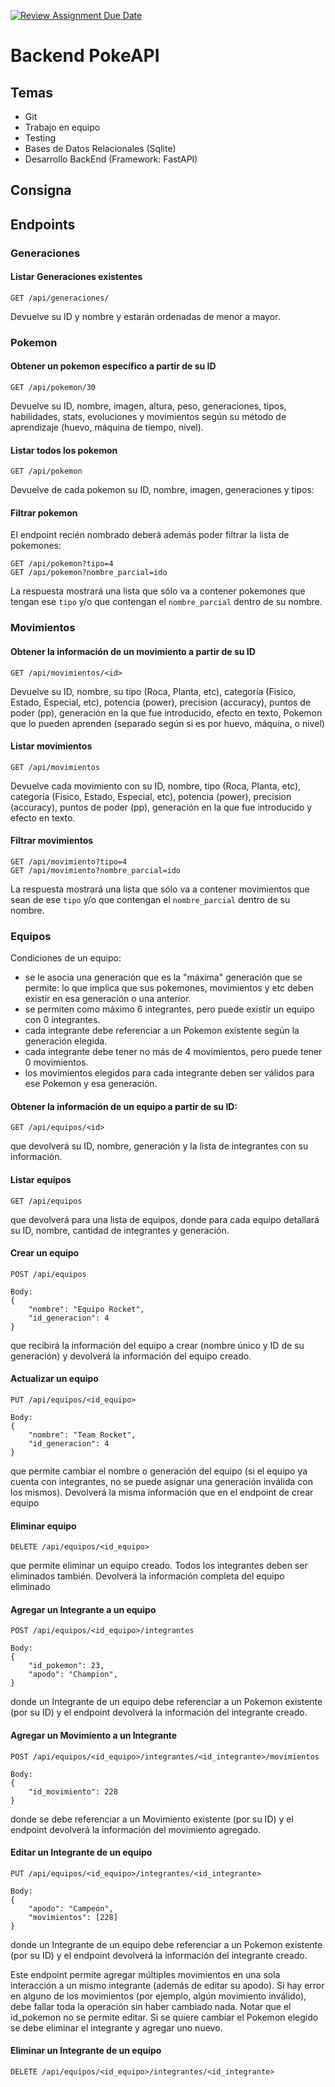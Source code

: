 [![Review Assignment Due Date](https://classroom.github.com/assets/deadline-readme-button-22041afd0340ce965d47ae6ef1cefeee28c7c493a6346c4f15d667ab976d596c.svg)](https://classroom.github.com/a/Hg0ouXFc)
# Backend PokeAPI

## Temas

- Git
- Trabajo en equipo
- Testing
- Bases de Datos Relacionales (Sqlite)
- Desarrollo BackEnd (Framework: FastAPI)


## Consigna



## Endpoints

### Generaciones

#### Listar Generaciones existentes
```
GET /api/generaciones/
```
Devuelve su ID y nombre y estarán ordenadas de menor a mayor.

### Pokemon

#### Obtener un pokemon específico a partir de su ID

```
GET /api/pokemon/30
```
Devuelve su ID, nombre, imagen, altura, peso, generaciones, tipos, habilidades, stats, evoluciones y movimientos según su método de aprendizaje (huevo, máquina de tiempo, nivel).

#### Listar todos los pokemon

```
GET /api/pokemon
```
Devuelve de cada pokemon su ID, nombre, imagen, generaciones y tipos:

#### Filtrar pokemon

El endpoint recién nombrado deberá además poder filtrar la lista de pokemones:

```
GET /api/pokemon?tipo=4
GET /api/pokemon?nombre_parcial=ido
```

La respuesta mostrará una lista que sólo va a contener pokemones que tengan ese `tipo` y/o que contengan el `nombre_parcial` dentro de su nombre.


### Movimientos

#### Obtener la información de un movimiento a partir de su ID

```
GET /api/movimientos/<id>
```
Devuelve su ID, nombre, su tipo (Roca, Planta, etc), categoría (Fisico, Estado, Especial, etc), potencia (power), precision (accuracy), puntos de poder (pp), generación en la que fue introducido, efecto en texto, Pokemon que lo pueden aprenden (separado según si es por huevo, máquina, o nivel)


#### Listar movimientos

```
GET /api/movimientos
```
Devuelve cada movimiento con su ID, nombre, tipo (Roca, Planta, etc), categoría (Fisico, Estado, Especial, etc), potencia (power), precision (accuracy), puntos de poder (pp), generación en la que fue introducido y efecto en texto.

#### Filtrar movimientos

```
GET /api/movimiento?tipo=4
GET /api/movimiento?nombre_parcial=ido
```

La respuesta mostrará una lista que sólo va a contener movimientos que sean de ese `tipo` y/o que contengan el `nombre_parcial` dentro de su nombre.


### Equipos

Condiciones de un equipo:
  - se le asocia una generación que es la "máxima" generación que se permite: lo que implica que sus pokemones, movimientos y etc deben existir en esa generación o una anterior.
  - se permiten como máximo 6 integrantes, pero puede existir un equipo con 0 integrantes.
  - cada integrante debe referenciar a un Pokemon existente según la generación elegida.
  - cada integrante debe tener no más de 4 movimientos, pero puede tener 0 movimientos.
  - los movimientos elegidos para cada integrante deben ser válidos para ese Pokemon y esa generación.


#### Obtener la información de un equipo a partir de su ID:
```
GET /api/equipos/<id>
```
que devolverá su ID, nombre, generación y la lista de integrantes con su información.

#### Listar equipos
```
GET /api/equipos
```
que devolverá para una lista de equipos, donde para cada equipo detallará su ID, nombre, cantidad de integrantes y generación.

#### Crear un equipo
```
POST /api/equipos

Body:
{
    "nombre": "Equipo Rocket",
    "id_generacion": 4
}
```
que recibirá la información del equipo a crear (nombre único y ID de su generación)
y devolverá la información del equipo creado.

#### Actualizar un equipo
```
PUT /api/equipos/<id_equipo>

Body:
{
    "nombre": "Team Rocket",
    "id_generacion": 4
}
```
que permite cambiar el nombre o generación del equipo (si el equipo ya cuenta con integrantes, no se puede asignar una generación inválida con los mismos).
Devolverá la misma información que en el endpoint de crear equipo

#### Eliminar equipo
```
DELETE /api/equipos/<id_equipo>
```
que permite eliminar un equipo creado. Todos los integrantes deben ser eliminados también.
Devolverá la información completa del equipo eliminado

#### Agregar un Integrante a un equipo
```
POST /api/equipos/<id_equipo>/integrantes

Body:
{
    "id_pokemon": 23,
    "apodo": "Champion",
}
```
donde un Integrante de un equipo debe referenciar a un Pokemon existente (por su ID)
y el endpoint devolverá la información del integrante creado.

#### Agregar un Movimiento a un Integrante
```
POST /api/equipos/<id_equipo>/integrantes/<id_integrante>/movimientos

Body:
{
    "id_movimiento": 228
}
```
donde se debe referenciar a un Movimiento existente (por su ID)
y el endpoint devolverá la información del movimiento agregado.


#### Editar un Integrante de un equipo
```
PUT /api/equipos/<id_equipo>/integrantes/<id_integrante>

Body:
{
    "apodo": "Campeón",
    "movimientos": [228]
}
```
donde un Integrante de un equipo debe referenciar a un Pokemon existente (por su ID)
y el endpoint devolverá la información del integrante creado.

Este endpoint permite agregar múltiples movimientos en una sola interacción a un mismo integrante (además de editar su apodo). Si hay error en alguno de los movimientos (por ejemplo, algún movimiento inválido), debe fallar toda la operación sin haber cambiado nada.
Notar que el id_pokemon no se permite editar. Si se quiere cambiar el Pokemon elegido se debe eliminar el integrante y agregar uno nuevo.

#### Eliminar un Integrante de un equipo
```
DELETE /api/equipos/<id_equipo>/integrantes/<id_integrante>
```